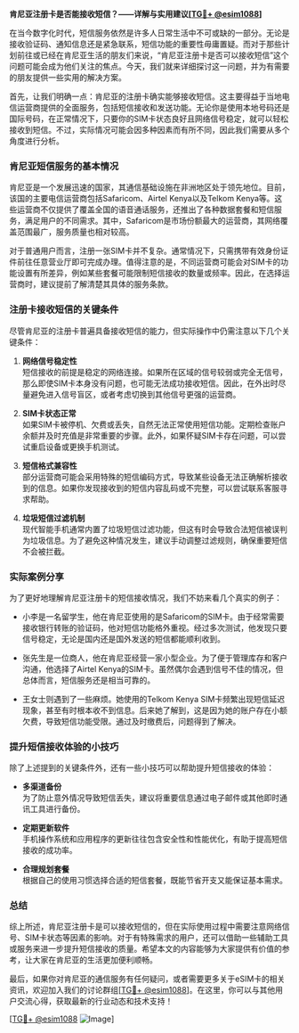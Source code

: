 **肯尼亚注册卡是否能接收短信？——详解与实用建议[[TG💪+ @esim1088](https://t.me/s/esim1088)]**

在当今数字化时代，短信服务依然是许多人日常生活中不可或缺的一部分。无论是接收验证码、通知信息还是紧急联系，短信功能的重要性毋庸置疑。而对于那些计划前往或已经在肯尼亚生活的朋友们来说，“肯尼亚注册卡是否可以接收短信”这个问题可能会成为他们关注的焦点。今天，我们就来详细探讨这一问题，并为有需要的朋友提供一些实用的解决方案。

首先，让我们明确一点：肯尼亚的注册卡确实能够接收短信。这主要得益于当地电信运营商提供的全面服务，包括短信接收和发送功能。无论你是使用本地号码还是国际号码，在正常情况下，只要你的SIM卡状态良好且网络信号稳定，就可以轻松接收到短信。不过，实际情况可能会因多种因素而有所不同，因此我们需要从多个角度进行分析。

### 肯尼亚短信服务的基本情况

肯尼亚是一个发展迅速的国家，其通信基础设施在非洲地区处于领先地位。目前，该国的主要电信运营商包括Safaricom、Airtel Kenya以及Telkom Kenya等。这些运营商不仅提供了覆盖全国的语音通话服务，还推出了各种数据套餐和短信服务，满足用户的不同需求。其中，Safaricom是市场份额最大的运营商，其网络覆盖范围最广，服务质量也相对较高。

对于普通用户而言，注册一张SIM卡并不复杂。通常情况下，只需携带有效身份证件前往任意营业厅即可完成办理。值得注意的是，不同运营商可能会对SIM卡的功能设置有所差异，例如某些套餐可能限制短信接收的数量或频率。因此，在选择运营商时，建议提前了解清楚其具体的服务条款。

### 注册卡接收短信的关键条件

尽管肯尼亚的注册卡普遍具备接收短信的能力，但实际操作中仍需注意以下几个关键条件：

1. **网络信号稳定性**  
   短信接收的前提是稳定的网络连接。如果所在区域的信号较弱或完全无信号，那么即使SIM卡本身没有问题，也可能无法成功接收短信。因此，在外出时尽量避免进入信号盲区，或者考虑切换到其他信号更强的运营商。

2. **SIM卡状态正常**  
   如果SIM卡被停机、欠费或丢失，自然无法正常使用短信功能。定期检查账户余额并及时充值是非常重要的步骤。此外，如果怀疑SIM卡存在问题，可以尝试重启设备或更换手机测试。

3. **短信格式兼容性**  
   部分运营商可能会采用特殊的短信编码方式，导致某些设备无法正确解析接收到的信息。如果你发现接收到的短信内容乱码或不完整，可以尝试联系客服寻求帮助。

4. **垃圾短信过滤机制**  
   现代智能手机通常内置了垃圾短信过滤功能，但这有时会导致合法短信被误判为垃圾信息。为了避免这种情况发生，建议手动调整过滤规则，确保重要短信不会被拦截。

### 实际案例分享

为了更好地理解肯尼亚注册卡的短信接收情况，我们不妨来看几个真实的例子：

- 小李是一名留学生，他在肯尼亚使用的是Safaricom的SIM卡。由于经常需要接收银行转账的验证码，他对短信功能格外重视。经过多次测试，他发现只要信号稳定，无论是国内还是国外发送的短信都能顺利收到。
  
- 张先生是一位商人，他在肯尼亚经营一家小型企业。为了便于管理库存和客户沟通，他选择了Airtel Kenya的SIM卡。虽然偶尔会遇到信号不佳的情况，但总体而言，短信服务还是相当可靠的。

- 王女士则遇到了一些麻烦。她使用的Telkom Kenya SIM卡频繁出现短信延迟现象，甚至有时根本收不到信息。后来她了解到，这是因为她的账户存在小额欠费，导致短信功能受限。通过及时缴费后，问题得到了解决。

### 提升短信接收体验的小技巧

除了上述提到的关键条件外，还有一些小技巧可以帮助提升短信接收的体验：

- **多渠道备份**  
  为了防止意外情况导致短信丢失，建议将重要信息通过电子邮件或其他即时通讯工具进行备份。

- **定期更新软件**  
  手机操作系统和应用程序的更新往往包含安全性和性能优化，有助于提高短信接收的成功率。

- **合理规划套餐**  
  根据自己的使用习惯选择合适的短信套餐，既能节省开支又能保证基本需求。

### 总结

综上所述，肯尼亚注册卡是可以接收短信的，但在实际使用过程中需要注意网络信号、SIM卡状态等因素的影响。对于有特殊需求的用户，还可以借助一些辅助工具或服务来进一步提升短信接收的质量。希望本文的内容能够为大家提供有价值的参考，让大家在肯尼亚的生活更加便利顺畅。

最后，如果你对肯尼亚的通信服务有任何疑问，或者需要更多关于eSIM卡的相关资讯，欢迎加入我们的讨论群组[[TG💪+ @esim1088](https://t.me/s/esim1088)]。在这里，你可以与其他用户交流心得，获取最新的行业动态和技术支持！

[[TG💪+ @esim1088](https://t.me/s/esim1088) ![Image](https://i.postimg.cc/4NQfJmqS/Snipaste-2025-05-13-00-14-12.png)]